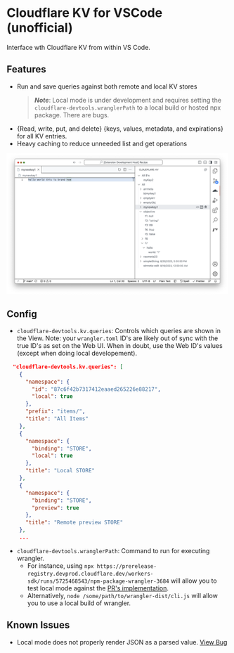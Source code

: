 # Cloudflare KV for VSCode (unofficial)

Interface wth Cloudflare KV from within VS Code.

## Features

- Run and save queries against both remote and local KV stores
  > **_Note_**: Local mode is under development and requires setting the `cloudflare-devtools.wranglerPath` to a local build or hosted npx package. There are bugs.
- {Read, write, put, and delete} {keys, values, metadata, and expirations} for all KV entries.
- Heavy caching to reduce unneeded list and get operations

![Example](example.png)

## Config

- `cloudflare-devtools.kv.queries`: Controls which queries are shown in the View. Note: your `wrangler.toml` ID's are likely out of sync with the true ID's as set on the Web UI. When in doubt, use the Web ID's values (except when doing local developement).

```json
  "cloudflare-devtools.kv.queries": [
    {
      "namespace": {
        "id": "87c6f42b7317412eaaed265226e88217",
        "local": true
      },
      "prefix": "items/",
      "title": "All Items"
    },
    {
      "namespace": {
        "binding": "STORE",
        "local": true
      },
      "title": "Local STORE"
    },
    {
      "namespace": {
        "binding": "STORE",
        "preview": true
      },
      "title": "Remote preview STORE"
    },
    ...
```

- `cloudflare-devtools.wranglerPath`: Command to run for executing wrangler.
  - For instance, using `npx https://prerelease-registry.devprod.cloudflare.dev/workers-sdk/runs/5725468543/npm-package-wrangler-3684` will allow you to test local mode against the [PR's implementation](https://github.com/cloudflare/workers-sdk/pull/3684).
  - Alternatively, `node /some/path/to/wrangler-dist/cli.js` will allow you to use a local build of wrangler.

## Known Issues

- Local mode does not properly render JSON as a parsed value. [View Bug](https://github.com/cloudflare/workers-sdk/issues/3715)
